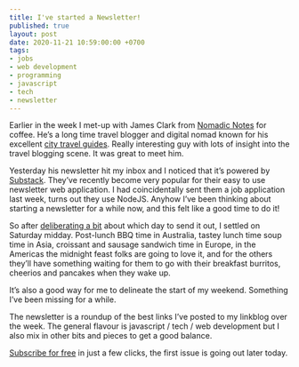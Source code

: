 ```yaml
---
title: I've started a Newsletter!
published: true
layout: post
date: 2020-11-21 10:59:00:00 +0700
tags:
- jobs
- web development
- programming
- javascript
- tech
- newsletter
---
```

Earlier in the week I met-up with James Clark from [Nomadic Notes](https://www.nomadicnotes.com) for coffee. He’s a long time travel blogger and digital nomad known for his excellent [city travel guides](https://www.nomadicnotes.com/travel-guides). Really interesting guy with lots of insight into the travel blogging scene. It was great to meet him.

Yesterday his newsletter hit my inbox and I noticed that it’s powered by [Substack](https://substack.com). They’ve recently become very popular for their easy to use newsletter web application. I had coincidentally sent them a job application last week, turns out they use NodeJS. Anyhow I’ve been thinking about starting a newsletter for a while now, and this felt like a good time to do it!

So after [deliberating a bit](https://links.markjgsmith.com/archives/html/2020/11/#20November2020) about which day to send it out, I settled on Saturday midday. Post-lunch BBQ time in Australia, tastey lunch time soup time in Asia, croissant and sausage sandwich time in Europe, in the Americas the midnight feast folks are going to love it, and for the others they’ll have something waiting for them to go with their breakfast burritos, cheerios and pancakes when they wake up.

It’s also a good way for me to delineate the start of my weekend. Something I’ve been missing for a while.

The newsletter is a roundup of the best links I’ve posted to my linkblog over the week. The general flavour is javascript / tech / web development but I also mix in other bits and pieces to get a good balance.

[Subscribe for free](https://markjgsmith.substack.com) in just a few clicks, the first issue is going out later today.
